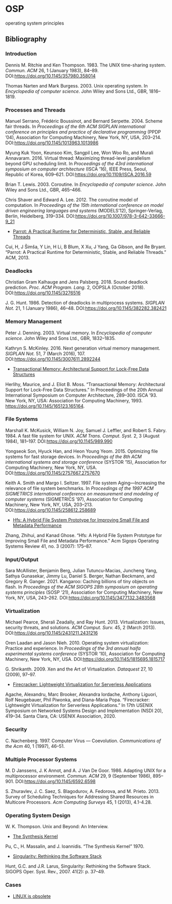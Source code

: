 # OSP
operating system principles

## Bibliography

### Introduction

Dennis M. Ritchie and Ken Thompson. 1983. The UNIX time-sharing system. *Commun. ACM* 26, 1 (January 1983), 84–89. DOI:https://doi.org/10.1145/357980.358014

Thomas Narten and Mark Burgess. 2003. Unix operating system. In *Encyclopedia of computer science*. John Wiley and Sons Ltd., GBR, 1816–1819.

### Processes and Threads

Manuel Serrano, Frédéric Boussinot, and Bernard Serpette. 2004. Scheme fair threads. In *Proceedings of the 6th ACM SIGPLAN international conference on principles and practice of declarative programming* (PPDP ’04), Association for Computing Machinery, New York, NY, USA, 203–214. DOI:https://doi.org/10.1145/1013963.1013986

Myung Kuk Yoon, Keunsoo Kim, Sangpil Lee, Won Woo Ro, and Murali Annavaram. 2016. Virtual thread: Maximizing thread-level parallelism beyond GPU scheduling limit. In *Proceedings of the 43rd international symposium on computer architecture* (ISCA ’16), IEEE Press, Seoul, Republic of Korea, 609–621. DOI:https://doi.org/10.1109/ISCA.2016.59

Brian T. Lewis. 2003. Coroutine. In *Encyclopedia of computer science*. John Wiley and Sons Ltd., GBR, 465–466.

Chris Shaver and Edward A. Lee. 2012. The coroutine model of computation. In *Proceedings of the 15th international conference on model driven engineering languages and systems* (MODELS’12), Springer-Verlag, Berlin, Heidelberg, 319–334. DOI:https://doi.org/10.1007/978-3-642-33666-9_21

* [Parrot: A Practical Runtime for Deterministic, Stable, and Reliable Threads](/AllinAll/others/parrot-sosp13.pdf)

Cui, H, J Šimša, Y Lin, H Li, B Blum, X Xu, J Yang, Ga Gibson, and Re Bryant. “Parrot: A Practical Runtime for Deterministic, Stable, and Reliable Threads.” ACM, 2013.


### Deadlocks

Christian Gram Kalhauge and Jens Palsberg. 2018. Sound deadlock prediction. *Proc. ACM Program. Lang.* 2, OOPSLA (October 2018). DOI:https://doi.org/10.1145/3276516

J. G. Hunt. 1986. Detection of deadlocks in multiprocess systems. *SIGPLAN Not.* 21, 1 (January 1986), 46–48. DOI:https://doi.org/10.1145/382282.382421

### Memory Management

Peter J. Denning. 2003. Virtual memory. In *Encyclopedia of computer science*. John Wiley and Sons Ltd., GBR, 1832–1835.

Kathryn S. McKinley. 2016. Next generation virtual memory management. *SIGPLAN Not.* 51, 7 (March 2016), 107. DOI:https://doi.org/10.1145/3007611.2892244

* [Transactional Memory: Architectural Support for Lock-Free Data Structures](/AllinAll/others/herlihy93transactional.pdf)

Herlihy, Maurice, and J. Eliot B. Moss. “Transactional Memory: Architectural Support for Lock-Free Data Structures.” In Proceedings of the 20th Annual International Symposium on Computer Architecture, 289–300. ISCA ’93. New York, NY, USA: Association for Computing Machinery, 1993. https://doi.org/10.1145/165123.165164.


### File Systems

Marshall K. McKusick, William N. Joy, Samuel J. Leffler, and Robert S. Fabry. 1984. A fast file system for UNIX. *ACM Trans. Comput. Syst.* 2, 3 (August 1984), 181–197. DOI:https://doi.org/10.1145/989.990

Yongseok Son, Hyuck Han, and Heon Young Yeom. 2015. Optimizing file systems for fast storage devices. In *Proceedings of the 8th ACM international systems and storage conference* (SYSTOR ’15), Association for Computing Machinery, New York, NY, USA. DOI:https://doi.org/10.1145/2757667.2757670

Keith A. Smith and Margo I. Seltzer. 1997. File system Aging—Increasing the relevance of file system benchmarks. In *Proceedings of the 1997 ACM SIGMETRICS international conference on measurement and modeling of computer systems* (SIGMETRICS ’97), Association for Computing Machinery, New York, NY, USA, 203–213. DOI:https://doi.org/10.1145/258612.258689

* [Hfs: A Hybrid File System Prototype for Improving Small File and Metadata Performance](http://dl.acm.org/doi/abs/10.1145/1272996.1273016)

Zhang, Zhihui, and Kanad Ghose. “Hfs: A Hybrid File System Prototype for Improving Small File and Metadata Performance.” Acm Sigops Operating Systems Review 41, no. 3 (2007): 175–87.


### Input/Output

Sara McAllister, Benjamin Berg, Julian Tutuncu-Macias, Juncheng Yang, Sathya Gunasekar, Jimmy Lu, Daniel S. Berger, Nathan Beckmann, and Gregory R. Ganger. 2021. Kangaroo: Caching billions of tiny objects on flash. In *Proceedings of the ACM SIGOPS 28th symposium on operating systems principles* (SOSP ’21), Association for Computing Machinery, New York, NY, USA, 243–262. DOI:https://doi.org/10.1145/3477132.3483568

### Virtualization

Michael Pearce, Sherali Zeadally, and Ray Hunt. 2013. Virtualization: Issues, security threats, and solutions. *ACM Comput. Surv.* 45, 2 (March 2013). DOI:https://doi.org/10.1145/2431211.2431216

Oren Laadan and Jason Nieh. 2010. Operating system virtualization: Practice and experience. In *Proceedings of the 3rd annual haifa experimental systems conference* (SYSTOR ’10), Association for Computing Machinery, New York, NY, USA. DOI:https://doi.org/10.1145/1815695.1815717

G. Shrikanth. 2009. Xen and the Art of Virtualization. *Dataquest* 27, 10 (2009), 97–97.

* [Firecracker: Lightweight Virtualization for Serverless Applications](/AllinAll/others/nsdi20-paper-agache.pdf)

Agache, Alexandru, Marc Brooker, Alexandra Iordache, Anthony Liguori, Rolf Neugebauer, Phil Piwonka, and Diana-Maria Popa. “Firecracker: Lightweight Virtualization for Serverless Applications.” In 17th USENIX Symposium on Networked Systems Design and Implementation (NSDI 20), 419–34. Santa Clara, CA: USENIX Association, 2020. 

### Security

C. Nachenberg. 1997. Computer Virus — Coevolution. *Communications of the Acm* 40, 1 (1997), 46–51.

### Multiple Processor Systems

M. D Janssens, J. K Annot, and A. J Van De Goor. 1986. Adapting UNIX for a multiprocessor environment. *Commun. ACM* 29, 9 (September 1986), 895–901. DOI:https://doi.org/10.1145/6592.6598

S. Zhuravlev, J. C. Saez, S. Blagodurov, A. Fedorova, and M. Prieto. 2013. Survey of Scheduling Techniques for Addressing Shared Resources in Multicore Processors. *Acm Computing Surveys* 45, 1 (2013), 4.1-4.28.

### Operating System Design

W. K. Thompson. Unix and Beyond: An Interview.

* [The Synthesis Kernel](/AllinAll/others/TheSynthesisKernel.pdf)

Pu, C., H. Massalin, and J. Ioannidis. “The Synthesis Kernel” 1970.

* [Singularity: Rethinking the Software Stack](/AllinAll/others/osr2007_rethinkingsoftwarestack.pdf)

Hunt, G.C. and J.R. Larus, Singularity: Rethinking the Software Stack. SIGOPS Oper. Syst. Rev., 2007. 41(2): p. 37–49.

### Cases

* [LINUX is obsolete](/AllinAll/others/LINUXisobsolete.pdf)

